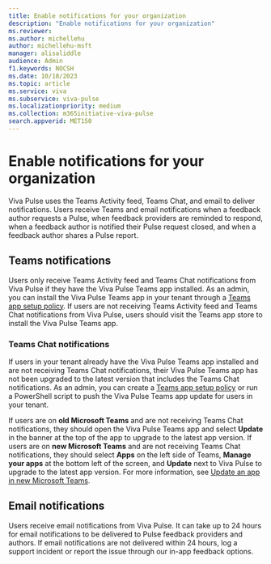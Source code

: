 ```yaml
---
title: Enable notifications for your organization
description: "Enable notifications for your organization"
ms.reviewer: 
ms.author: michellehu
author: michellehu-msft
manager: alisaliddle
audience: Admin
f1.keywords: NOCSH
ms.date: 10/18/2023
ms.topic: article
ms.service: viva
ms.subservice: viva-pulse
ms.localizationpriority: medium
ms.collection: m365initiative-viva-pulse  
search.appverid: MET150
---
```


# Enable notifications for your organization

Viva Pulse uses the Teams Activity feed, Teams Chat, and email to deliver notifications. Users receive Teams and email notifications when a feedback author requests a Pulse, when feedback providers are reminded to respond, when a feedback author is notified their Pulse request closed, and when a feedback author shares a Pulse report.

## Teams notifications

Users only receive Teams Activity feed and Teams Chat notifications from Viva Pulse if they have the Viva Pulse Teams app installed. As an admin, you can install the Viva Pulse Teams app in your tenant through a [Teams app setup policy](./manage-install-pin-viva-pulse-in-teams-admin-center.md). If users are not receiving Teams Activity feed and Teams Chat notifications from Viva Pulse, users should visit the Teams app store to install the Viva Pulse Teams app.

### Teams Chat notifications

If users in your tenant already have the Viva Pulse Teams app installed and are not receiving Teams Chat notifications, their Viva Pulse Teams app has not been upgraded to the latest version that includes the Teams Chat notifications. As an admin, you can create a [Teams app setup policy](./manage-install-pin-viva-pulse-in-teams-admin-center.md) or run a PowerShell script to push the Viva Pulse Teams app update for users in your tenant.

If users are on **old Microsoft Teams** and are not receiving Teams Chat notifications, they should open the Viva Pulse Teams app and select **Update** in the banner at the top of the app to upgrade to the latest app version. If users are on **new Microsoft Teams** and are not receiving Teams Chat notifications, they should select **Apps** on the left side of Teams, **Manage your apps** at the bottom left of the screen, and **Update** next to Viva Pulse to upgrade to the latest app version. For more information, see [Update an app in new Microsoft Teams](https://support.microsoft.com/office/update-an-app-in-microsoft-teams-3d53d136-5c5d-4dfa-9602-01e6fdd8015b).

## Email notifications

Users receive email notifications from Viva Pulse. It can take up to 24 hours for email notifications to be delivered to Pulse feedback providers and authors. If email notifications are not delivered within 24 hours, log a support incident or report the issue through our in-app feedback options.